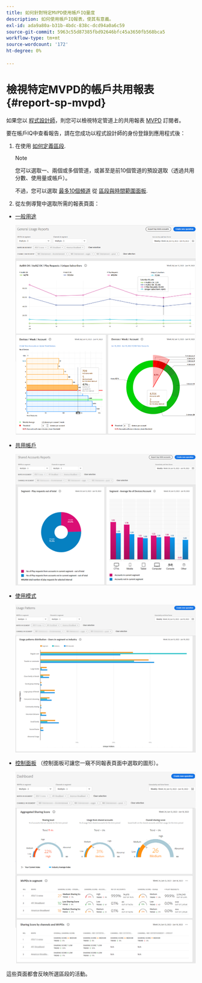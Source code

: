 ```yaml
---
title: 如何針對特定MVPD使用帳戶IQ量度
description: 如何使用帳戶IQ報表，使其有意義。
exl-id: ada9a80a-b31b-4bdc-838c-dcd94a0a6c59
source-git-commit: 5963c55d87385fbd92646bfc45a3650fb568bca5
workflow-type: tm+mt
source-wordcount: '172'
ht-degree: 0%

---
```


# 檢視特定MVPD的帳戶共用報表 <!--and programmer--> {#report-sp-mvpd}

如果您以 [程式設計師](/help/AccountIQ/product-concepts.md#programmer-def)，則您可以檢視特定管道上的共用報表 [MVPD](/help/AccountIQ/product-concepts.md#mvpd-def) 訂閱者。

要在帳戶IQ中查看報告，請在您成功以程式設計師的身份登錄到應用程式後：

1. 在使用 [如何定義區段](/help/AccountIQ/howto-select-segment-timeframe.md).


   >[!NOTE]
   >
   >您可以選取一、兩個或多個管道，或甚至是前10個管道的預設選取（透過共用分數、使用量或帳戶）。
   >
   >
   >不過，您可以選取 [最多10個頻道](/help/AccountIQ/limitations.md) 從 [區段與時間範圍面板](/help/AccountIQ/segments-timeframe.md).

1. 從左側導覽中選取所需的報表頁面：

* [一般用途](/help/AccountIQ/general-usage-reports.md)

   ![](assets/specific-mvpd-gen-usage.png)
* [共用帳戶](/help/AccountIQ/shared-acc-reports.md)

   ![](assets/specific-mvpd-shared-acc.png)
* [使用模式](/help/AccountIQ/usage-patterns.md)

   ![](assets/specific-mvpd-usage-pattern.png)

* [控制面板](/help/AccountIQ/dashboard.md) （控制面板可讓您一窺不同報表頁面中選取的圖形）。

   ![](assets/specific-mvpd-dashboard.png)

這些頁面都會反映所選區段的活動。

